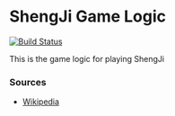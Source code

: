 # ShengJi Game Logic

[![Build Status](https://travis-ci.org/ShengJiMaster/ShengJi-logic.svg?branch=master)](https://travis-ci.org/ShengJiMaster/ShengJi-logic)

This is the game logic for playing ShengJi

### Sources 

 - [Wikipedia](https://en.wikipedia.org/wiki/Sheng_ji)
